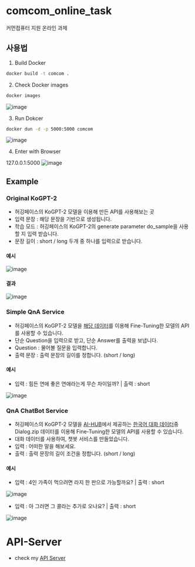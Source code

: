 # comcom_online_task
커먼컴퓨터 지원 온라인 과제


## 사용법

1. Build Docker
```bash
docker build -t comcom .
```

2. Check Docker images
```bash
docker images
```
![image](https://user-images.githubusercontent.com/77001102/116267377-51504180-a7b7-11eb-8fc3-5620f8afe7e5.png)


3. Run Dokcer
```bash
docker dun -d -p 5000:5000 comcom
```
![image](https://user-images.githubusercontent.com/77001102/116267498-6c22b600-a7b7-11eb-9a75-b707062aa995.png)


4. Enter with Browser

127.0.0.1:5000
![image](https://user-images.githubusercontent.com/77001102/116267589-83fa3a00-a7b7-11eb-94b4-6d3e6f8b4eb4.png)


## Example
### Original KoGPT-2
- 허깅페이스의 KoGPT-2 모델을 이용해 만든 API를 사용해보는 곳
- 입력 문장 : 해당 문장을 기반으로 생성됩니다.
- 학습 모드 : 허깅페이스의 KoGPT-2의 generate parameter do_sample을 사용할 지 입력 받습니다.
- 문장 길이 : short / long 두개 중 하나를 입력으로 받습니다.
#### 예시
![image](https://user-images.githubusercontent.com/77001102/116268539-5feb2880-a7b8-11eb-91ea-1f1fefc9d6c4.png)

#### 결과
![image](https://user-images.githubusercontent.com/77001102/116268615-72656200-a7b8-11eb-9652-f541513a55c2.png)


### Simple QnA Service
- 허깅페이스의 KoGPT-2 모델을 [해당 데이터](https://github.com/songys/Chatbot_data)를 이용해 Fine-Tuning한 모델의 API를 사용할 수 있습니다.
- 단순 Question을 입력으로 받고, 단순 Answer를 출력을 보냅니다.
- Question : 물어볼 질문을 입력합니다.
- 출력 문장 : 출력 문장의 길이를 정합니다. (short / long)

#### 예시
- 입력 : 힘든 연애 좋은 연애라는게 무슨 차이일까? | 출력 : short


![image](https://user-images.githubusercontent.com/77001102/116269455-341c7280-a7b9-11eb-836a-622c01f20173.png)


### QnA ChatBot Service
- 허깅페이스의 KoGPT-2 모델을 [AI-HUB](https://aihub.or.kr/)에서 제공하는 [한국어 대화 데이터](https://aihub.or.kr/aidata/85/download)중 Dialog.zip 데이터를 이용해 Fine-Tuning한 모델의 API를 사용할 수 있습니다.
- 대화 데이터를 사용하여, 챗봇 서비스를 만들었습니다.
- 입력 : 어떠한 말을 해보세요.
- 출력 : 출력 문장의 길이 조건을 정합니다. (short / long)

#### 예시
- 입력 : 4인 가족이 먹으려면 라지 한 판으로 가능할까요? | 출력 : short


![image](https://user-images.githubusercontent.com/77001102/116270270-e8b69400-a7b9-11eb-91be-81e06830a517.png)

- 입력 : 아 그러면 그 콜라는 추가로 오나요? | 출력 : short


![image](https://user-images.githubusercontent.com/77001102/116270635-3cc17880-a7ba-11eb-89d5-661caf059ebf.png)


# API-Server
- check my [API Server](http://203.246.112.132:25000/)
